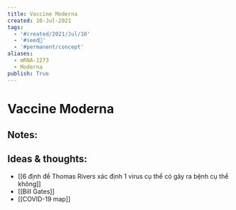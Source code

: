 ```yaml
---
title: Vaccine Moderna
created: 10-Jul-2021
tags:
  - '#created/2021/Jul/10'
  - '#seed🥜'
  - '#permanent/concept'
aliases:
  - mRNA-1273
  - Moderna
publish: True
---
```

# Vaccine Moderna

## Notes:


## Ideas & thoughts:
- [[6 định đề Thomas Rivers xác định 1 virus cụ thể có gây ra bệnh cụ thể không]]
- [[Bill Gates]]
- [[COVID-19 map]]


